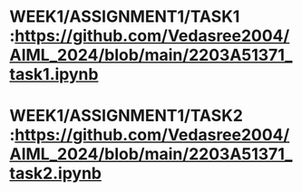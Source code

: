 # WEEK1/ASSIGNMENT1/TASK1 :https://github.com/Vedasree2004/AIML_2024/blob/main/2203A51371_task1.ipynb
# WEEK1/ASSIGNMENT1/TASK2 :https://github.com/Vedasree2004/AIML_2024/blob/main/2203A51371_task2.ipynb
